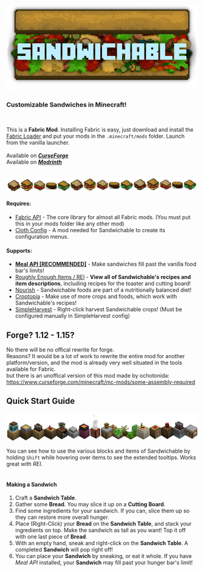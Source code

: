 # ![Sandwichable](https://github.com/FoundationGames/MinecraftUtilsDownloads/raw/master/sandwichable/logo_1.png)
### Customizable Sandwiches in Minecraft!
<br/>

This is a **Fabric Mod**. Installing Fabric is easy, just download and install the [Fabric Loader](https://fabricmc.net/use/) and put your mods in the `.minecraft/mods` folder. Launch from the vanilla launcher.
<br/><br/>
Available on ***[CurseForge](https://www.curseforge.com/minecraft/mc-mods/sandwichable)***
<br/>
Available on ***[Modrinth](https://modrinth.com/mod/5g7OOxWC)***
<br/><br/>

<img src="https://github.com/FoundationGames/MinecraftUtilsDownloads/raw/master/sandwichable/sandwiches_banner.png" align="center"/>

#### Requires:
- [Fabric API](https://www.curseforge.com/minecraft/mc-mods/fabric-api) - The core library for almost all Fabric mods. (You must put this in your mods folder like any other mod)
- [Cloth Config](https://www.curseforge.com/minecraft/mc-mods/cloth-config) - A mod needed for Sandwichable to create its configuration menus.

#### Supports:
- [**Meal API [RECOMMENDED]**](https://www.curseforge.com/minecraft/mc-mods/meal-api) - Make sandwiches fill past the vanilla food bar's limits!
- [Roughly Enough Items / REI](https://www.curseforge.com/minecraft/mc-mods/roughly-enough-items) - **View all of Sandwichable's recipes and item descriptions**, including recipes for the toaster and cutting board!
- [Nourish](https://www.curseforge.com/minecraft/mc-mods/nourish) - Sandwichable foods are part of a nutritionally balanced diet!
- [Croptopia](https://www.curseforge.com/minecraft/mc-mods/croptopia-fabric) - Make use of more crops and foods, which work with Sandwichable's recipes!
- [SimpleHarvest](https://www.curseforge.com/minecraft/mc-mods/simpleharvest) - Right-click harvest Sandwichable crops! (Must be configured manually in SimpleHarvest config)

## Forge? 1.12 - 1.15?
No there will be no offical rewrite for forge.<br/>
Reasons? It would be a lot of work to rewrite the entire mod for another platform/version, and the mod is already very well situated in the tools available for Fabric.
<br>
but there is an unoffical version of this mod made by ochotonida: https://www.curseforge.com/minecraft/mc-mods/some-assembly-required



## Quick Start Guide
<img src="https://github.com/FoundationGames/MinecraftUtilsDownloads/raw/master/sandwichable/sandwichable_blocks.png" align="center"/> <br/><br/>
You can see how to use the various blocks and items of Sandwichable by holding `Shift` while hovering over items to see the extended tooltips. Works great with *REI*. <br/> <br/>

#### Making a Sandwich
1. Craft a **Sandwich Table**.
2. Gather some **Bread**. You may slice it up on a **Cutting Board**.
3. Find some ingredients for your sandwich. If you can, slice them up so they can restore more overall hunger.
4. Place (Right-Click) your **Bread** on the **Sandwich Table**, and stack your ingredients on top. Make the sandwich as tall as you want! Top it off with one last piece of **Bread**.
5. With an empty hand, sneak and right-click on the **Sandwich Table**. A completed **Sandwich** will pop right off!
6. You can place your **Sandwich** by sneaking, or eat it whole. If you have *Meal API* installed, your **Sandwich** may fill past your hunger bar's limit!
<br/><br/>
